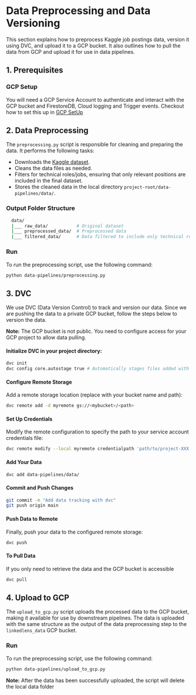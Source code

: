 # Data Preprocessing and Data Versioning

This section explains how to preprocess Kaggle job postings data, version it using DVC, and upload it to a GCP bucket. It also outlines how to pull the data from GCP and upload it for use in data pipelines.

## 1. Prerequisites
### GCP Setup
You will need a GCP Service Account to authenticate and interact with the GCP bucket and FirestoreDB, Cloud logging and Trigger events. Checkout how to set this up in [GCP SetUp](/docs/DATA_PIPELINES_Setup.md)

## 2. Data Preprocessing
The `preprocessing.py` script is responsible for cleaning and preparing the data. It performs the following tasks:

  - Downloads the [Kaggle dataset](https://www.kaggle.com/datasets/arshkon/linkedin-job-postings).
  - Cleans the data files as needed.
  - Filters for technical roles/jobs, ensuring that only relevant positions are included in the final dataset.
  - Stores the cleaned data in the local directory `project-root/data-pipelines/data/`.
  ### Output Folder Structure
```bash
  data/
  |___ raw_data/           # Original dataset
  |___ preprocessed_data/  # Preprocessed data
  |___ filtered_data/      # Data filtered to include only technical roles/jobs
```

### Run
To run the preprocessing script, use the following command:

```bash
python data-pipelines/preprocessing.py
```

## 3. DVC
We use DVC (Data Version Control) to track and version our data. Since we are pushing the data to a private GCP bucket, follow the steps below to version the data.

**Note:** The GCP bucket is not public. You need to configure access for your GCP project to allow data pulling.

#### Initialize DVC in your project directory:
```bash
dvc init
dvc config core.autostage true # Automatically stages files added with dvc add
```

#### Configure Remote Storage
Add a remote storage location (replace with your bucket name and path):

```bash
dvc remote add -d myremote gs://<mybucket>/<path>
```

#### Set Up Credentials
Modify the remote configuration to specify the path to your service account credentials file:

```bash
dvc remote modify --local myremote credentialpath 'path/to/project-XXX.json'
```

#### Add Your Data
```bash
dvc add data-pipelines/data/
```

#### Commit and Push Changes
```bash
git commit -m "Add data tracking with dvc"
git push origin main
```

#### Push Data to Remote
Finally, push your data to the configured remote storage:
```bash
dvc push
```

#### To Pull Data
If you only need to retrieve the data and the GCP bucket is accessible
```bash
dvc pull
```

## 4. Upload to GCP
The `upload_to_gcp.py` script uploads the processed data to the GCP bucket, making it available for use by downstream pipelines. The data is uploaded with the same structure as the output of the data preprocessing step to the `linkedlens_data` GCP bucket.

### Run
To run the preprocessing script, use the following command:

```bash
python data-pipelines/upload_to_gcp.py
```

**Note:** After the data has been successfully uploaded, the script will delete the local data folder 